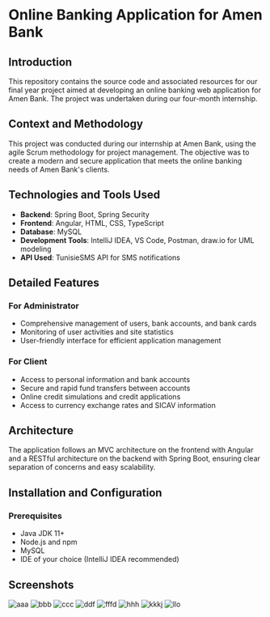 # Online Banking Application for Amen Bank

## Introduction
This repository contains the source code and associated resources for our final year project aimed at developing an online banking web application for Amen Bank. The project was undertaken during our four-month internship.

## Context and Methodology
This project was conducted during our internship at Amen Bank, using the agile Scrum methodology for project management. The objective was to create a modern and secure application that meets the online banking needs of Amen Bank's clients.

## Technologies and Tools Used
- **Backend**: Spring Boot, Spring Security
- **Frontend**: Angular, HTML, CSS, TypeScript
- **Database**: MySQL
- **Development Tools**: IntelliJ IDEA, VS Code, Postman, draw.io for UML modeling
- **API Used**: TunisieSMS API for SMS notifications

## Detailed Features
### For Administrator
- Comprehensive management of users, bank accounts, and bank cards
- Monitoring of user activities and site statistics
- User-friendly interface for efficient application management

### For Client
- Access to personal information and bank accounts
- Secure and rapid fund transfers between accounts
- Online credit simulations and credit applications
- Access to currency exchange rates and SICAV information

## Architecture
The application follows an MVC architecture on the frontend with Angular and a RESTful architecture on the backend with Spring Boot, ensuring clear separation of concerns and easy scalability.

## Installation and Configuration
### Prerequisites
- Java JDK 11+
- Node.js and npm
- MySQL
- IDE of your choice (IntelliJ IDEA recommended)

## Screenshots

![aaa](https://github.com/Hamzalouhichi20/myProject/assets/127750826/8ca237ae-c949-43f2-9ff7-b87074f76ec5)
![bbb](https://github.com/Hamzalouhichi20/myProject/assets/127750826/cfeeb510-0255-4710-a4fb-3967d69bf707)
![ccc](https://github.com/Hamzalouhichi20/myProject/assets/127750826/bacacb6e-90e6-442d-83bd-20f896dc5175)
![ddf](https://github.com/Hamzalouhichi20/myProject/assets/127750826/2b9f12d2-ae42-4a5d-a374-5b6567a8f010)
![fffd](https://github.com/Hamzalouhichi20/myProject/assets/127750826/f4f5b1be-5d6e-4bad-aaec-19d3a2774427)
![hhh](https://github.com/Hamzalouhichi20/myProject/assets/127750826/3782b7c7-0918-4024-9792-f5460ac42b4a)
![kkkj](https://github.com/Hamzalouhichi20/myProject/assets/127750826/84f8e93a-71a0-401c-8057-7bafe0352ed0)
![llo](https://github.com/Hamzalouhichi20/myProject/assets/127750826/9d1e77ac-2d3e-4937-8ab4-4e65340487b1)

